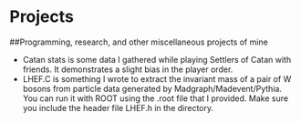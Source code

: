 # Projects
##Programming, research, and other miscellaneous projects of mine

- Catan stats is some data I gathered while playing Settlers of Catan with friends. It demonstrates a slight bias in the player order.
- LHEF.C is something I wrote to extract the invariant mass of a pair of W bosons from particle data generated by Madgraph/Madevent/Pythia. You can run it with ROOT using the .root file that I provided. Make sure you include the header file LHEF.h in the directory.
